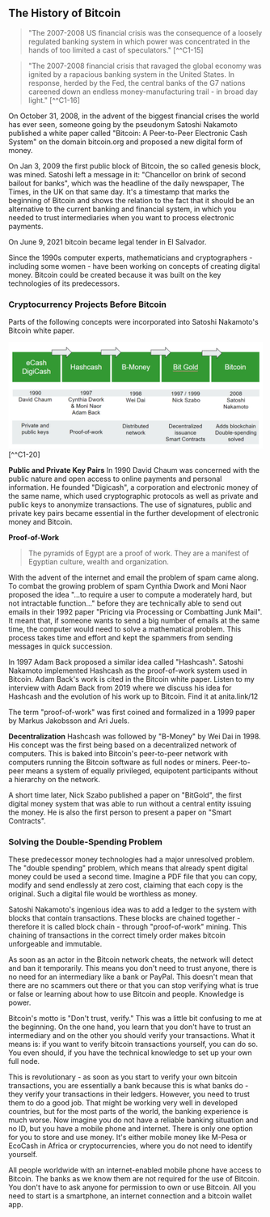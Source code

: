 ## The History of Bitcoin
>"The 2007-2008 US financial crisis was the consequence of a loosely regulated banking system in which power was concentrated in the hands of too limited a cast of speculators." [^^C1-15]

>"The 2007-2008 financial crisis that ravaged the global economy was ignited by a rapacious banking system in the United States. In response, herded by the Fed, the central banks of the G7 nations careened down an endless money-manufacturing trail - in broad day light." [^^C1-16]

On October 31, 2008, in the advent of the biggest financial crises the world has ever seen, someone going by the pseudonym Satoshi Nakamoto published a white paper called "Bitcoin: A Peer-to-Peer Electronic Cash System" on the domain bitcoin.org and proposed a new digital form of money. 

On Jan 3, 2009 the first public block of Bitcoin, the so called genesis block, was mined. Satoshi left a message in it: "Chancellor on brink of second bailout for banks", which was the headline of the daily newspaper, The Times, in the UK on that same day. It's a timestamp that marks the beginning of Bitcoin and shows the relation to the fact that it should be an alternative to the current banking and financial system, in which you needed to trust intermediaries when you want to process electronic payments. 

On June 9, 2021 bitcoin became legal tender in El Salvador.

Since the 1990s computer experts, mathematicians and cryptographers - including some women - have been working on concepts of creating digital money. Bitcoin could be created because it was built on the key technologies of its predecessors.

### Cryptocurrency Projects Before Bitcoin
Parts of the following concepts were incorporated into Satoshi Nakamoto's Bitcoin white paper. 

![Cryptocurrency projects before Bitcoin](resources/_History-of-Bitcoin.png)[^^C1-20]

**Public and Private Key Pairs**
In 1990 David Chaum was concerned with the public nature and open access to online payments and personal information. He founded "Digicash", a corporation and electronic money of the same name, which used cryptographic protocols as well as  private and public keys to anonymize transactions. The use of signatures, public and private key pairs became essential in the further development of electronic money and Bitcoin.

**Proof-of-Work**
> The pyramids of Egypt are a proof of work. They are a manifest of Egyptian culture, wealth and organization. 

With the advent of the internet and email the problem of spam came along. To combat the growing problem of spam Cynthia Dwork and Moni Naor proposed the  idea "...to require a user to compute a moderately hard, but not intractable function..." before they are technically able to send out emails in their 1992 paper "Pricing via Processing or Combatting Junk Mail". It meant that, if someone wants to send a big number of emails at the same time, the computer would need to solve a mathematical problem. This process takes time and effort and kept the spammers from sending messages in quick succession.

In 1997 Adam Back proposed a similar idea called "Hashcash". Satoshi Nakamoto implemented Hashcash as the proof-of-work system used in Bitcoin. Adam Back's work is cited in the Bitcoin white paper. Listen to my interview with Adam Back from 2019 where we discuss his idea for Hashcash and the evolution of his work up to Bitcoin. Find it at anita.link/12

The term "proof-of-work" was first coined and formalized in a 1999 paper by Markus Jakobsson and Ari Juels.

**Decentralization**
Hashcash was followed by "B-Money" by Wei Dai in 1998. His concept was the first being based on a decentralized network of computers. This is baked into Bitcoin's peer-to-peer network with computers running the Bitcoin software as full nodes or miners. Peer-to-peer means a system of equally privileged, equipotent participants without a hierarchy on the network. 

A short time later, Nick Szabo published a paper on "BitGold", the first digital money system that was able to run without a central entity issuing the money. He is also the first person to present a paper on "Smart Contracts".

### Solving the Double-Spending Problem
These predecessor money technologies had a major unresolved problem. The "double spending" problem, which means that already spent digital money could be used a second time. Imagine a PDF file that you can copy, modify and send endlessly at zero cost, claiming that each copy is the original. Such a digital file would be worthless as money. 

Satoshi Nakamoto's ingenious idea was to add a ledger to the system with blocks that contain transactions. These blocks are chained together - therefore it is called block chain - through "proof-of-work" mining. This chaining of transactions in the correct timely order makes bitcoin unforgeable and immutable. 

As soon as an actor in the Bitcoin network cheats, the network will detect and ban it temporarily. This means you don't need to trust anyone, there is no need for an intermediary like a bank or PayPal. This doesn't mean that there are no scammers out there or that you can stop verifying what is true or false or learning about how to use Bitcoin and people. Knowledge is power.

Bitcoin's motto is "Don't trust, verify." This was a little bit confusing to me at the beginning. On the one hand, you learn that you don't have to trust an intermediary and on the other you should verify your transactions. What it means is: if you want to verify bitcoin transactions yourself, you can do so. You even should, if you have the technical knowledge to set up your own full node. 

This is revolutionary - as soon as you start to verify your own bitcoin transactions, you are essentially a bank because this is what banks do - they verify your transactions in their ledgers. However, you need to trust them to do a good job. That might be working very well in developed countries, but for the most parts of the world, the banking experience is much worse. Now imagine you do not have a reliable banking situation and no ID, but you have a mobile phone and internet. There is only one option for you to store and use money. It's either mobile money like M-Pesa or EcoCash in Africa or cryptocurrencies, where you do not need to identify yourself.

All people worldwide with an internet-enabled mobile phone have access to Bitcoin. The banks as we know them are not required for the use of Bitcoin. You don't have to ask anyone for permission to own or use Bitcoin. All you need to start is a smartphone, an internet connection and a bitcoin wallet app.
